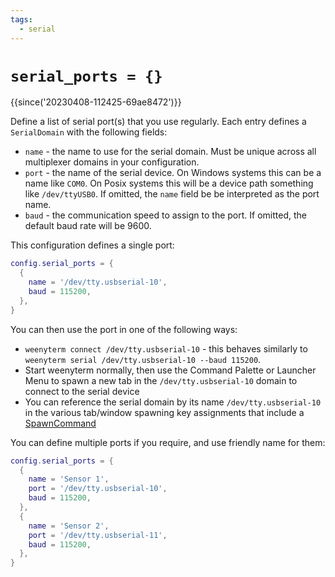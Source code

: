 ```yaml
---
tags:
  - serial
---
```

# `serial_ports = {}`

{{since('20230408-112425-69ae8472')}}

Define a list of serial port(s) that you use regularly.
Each entry defines a `SerialDomain` with the following fields:

* `name` - the name to use for the serial domain. Must be unique across
  all multiplexer domains in your configuration.
* `port` - the name of the serial device. On Windows systems this can be
  a name like `COM0`. On Posix systems this will be a device path something
  like `/dev/ttyUSB0`.  If omitted, the `name` field be be interpreted as
  the port name.
* `baud` - the communication speed to assign to the port. If omitted,
  the default baud rate will be 9600.

This configuration defines a single port:

```lua
config.serial_ports = {
  {
    name = '/dev/tty.usbserial-10',
    baud = 115200,
  },
}
```

You can then use the port in one of the following ways:

* `weenyterm connect /dev/tty.usbserial-10` - this behaves similarly to `weenyterm
  serial /dev/tty.usbserial-10 --baud 115200`.
* Start weenyterm normally, then use the Command Palette or Launcher Menu to
  spawn a new tab in the `/dev/tty.usbserial-10` domain to connect to the
  serial device
* You can reference the serial domain by its name `/dev/tty.usbserial-10` in
  the various tab/window spawning key assignments that include a
  [SpawnCommand](../SpawnCommand.md)

You can define multiple ports if you require, and use friendly name for them:

```lua
config.serial_ports = {
  {
    name = 'Sensor 1',
    port = '/dev/tty.usbserial-10',
    baud = 115200,
  },
  {
    name = 'Sensor 2',
    port = '/dev/tty.usbserial-11',
    baud = 115200,
  },
}
```
